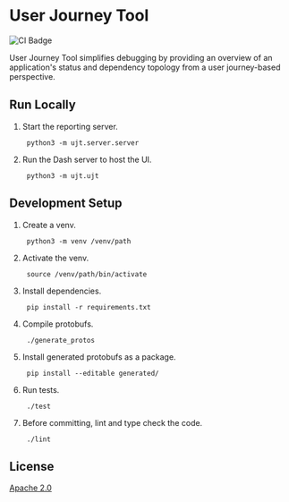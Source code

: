 # User Journey Tool
![CI Badge](https://github.com/googleinterns/userjourneytool/workflows/Python%20package/badge.svg)

User Journey Tool simplifies debugging by providing an overview of an application's status and dependency topology from a user journey-based perspective.

## Run Locally

1. Start the reporting server.

        python3 -m ujt.server.server

2. Run the Dash server to host the UI.

        python3 -m ujt.ujt


## Development Setup

1. Create a venv.

        python3 -m venv /venv/path

2. Activate the venv.

        source /venv/path/bin/activate

3. Install dependencies.

        pip install -r requirements.txt

4. Compile protobufs.

        ./generate_protos

5. Install generated protobufs as a package.

        pip install --editable generated/

6. Run tests.

        ./test

7. Before committing, lint and type check the code.

        ./lint

## License
[Apache 2.0](https://choosealicense.com/licenses/apache-2.0/)
